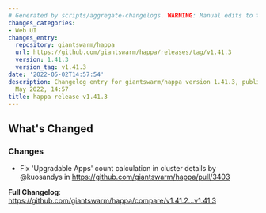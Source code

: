 ```yaml
---
# Generated by scripts/aggregate-changelogs. WARNING: Manual edits to this files will be overwritten.
changes_categories:
- Web UI
changes_entry:
  repository: giantswarm/happa
  url: https://github.com/giantswarm/happa/releases/tag/v1.41.3
  version: 1.41.3
  version_tag: v1.41.3
date: '2022-05-02T14:57:54'
description: Changelog entry for giantswarm/happa version 1.41.3, published on 02
  May 2022, 14:57
title: happa release v1.41.3
---
```


<!-- Release notes generated using configuration in .github/release.yml at main -->

## What's Changed
### Changes
* Fix 'Upgradable Apps' count calculation in cluster details by @kuosandys in https://github.com/giantswarm/happa/pull/3403


**Full Changelog**: https://github.com/giantswarm/happa/compare/v1.41.2...v1.41.3
